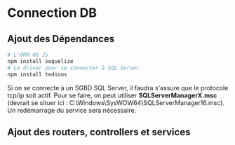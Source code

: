 # Connection DB

## Ajout des Dépendances
```bash
# L'ORM de JS
npm install sequelize
# Le driver pour se connecter à SQL Server
npm install tedious
```

Si on se connecte à un SGBD SQL Server, il faudra s'assure que le protocole tcp/ip soit actif.
Pour se faire, on peut utiliser **SQLServerManagerX.msc** (devrait se situer ici : C:\Windows\SysWOW64\SQLServerManager16.msc).
Un redémarrage du service sera nécessaire.

## Ajout des routers, controllers et services